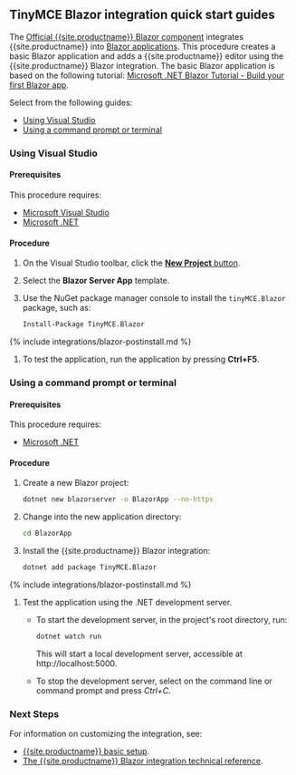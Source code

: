## TinyMCE Blazor integration quick start guides

The [Official {{site.productname}} Blazor component](https://github.com/tinymce/tinymce-blazor) integrates {{site.productname}} into [Blazor applications](https://dotnet.microsoft.com/apps/aspnet/web-apps/blazor).
This procedure creates a basic Blazor application and adds a {{site.productname}} editor using the {{site.productname}} Blazor integration. The basic Blazor application is based on the following tutorial: [Microsoft .NET Blazor Tutorial - Build your first Blazor app](https://dotnet.microsoft.com/learn/aspnet/blazor-tutorial/).

Select from the following guides:

* [Using Visual Studio](#usingvisualstudio)
* [Using a command prompt or terminal](#usingacommandpromptorterminal)

### Using Visual Studio

#### Prerequisites

This procedure requires:

* [Microsoft Visual Studio](https://docs.microsoft.com/en-us/visualstudio/windows/)
* [Microsoft .NET](https://docs.microsoft.com/en-us/dotnet/core/install/)

#### Procedure

1. On the Visual Studio toolbar, click the [**New Project** button](https://docs.microsoft.com/en-us/visualstudio/ide/create-new-project).
1. Select the **Blazor Server App** template.
1. Use the NuGet package manager console to install the `tinyMCE.Blazor` package, such as:

    ```sh
    Install-Package TinyMCE.Blazor
    ```

{% include integrations/blazor-postinstall.md %}

1. To test the application, run the application by pressing **Ctrl+F5**.

### Using a command prompt or terminal

#### Prerequisites

This procedure requires:

* [Microsoft .NET](https://docs.microsoft.com/en-us/dotnet/core/install/)

#### Procedure

1. Create a new Blazor project:

    ```sh
    dotnet new blazorserver -o BlazorApp --no-https
    ```

1. Change into the new application directory:

    ```sh
    cd BlazorApp
    ```

1. Install the {{site.productname}} Blazor integration:

    ```sh
    dotnet add package TinyMCE.Blazor
    ```

{% include integrations/blazor-postinstall.md %}

1. Test the application using the .NET development server.

    * To start the development server, in the project's root directory, run:

        ```sh
        dotnet watch run
        ```

        This will start a local development server, accessible at http://localhost:5000.

     * To stop the development server, select on the command line or command prompt and press _Ctrl+C_.

### Next Steps

For information on customizing the integration, see:

* [{{site.productname}} basic setup]({{site.baseurl}}/general-configuration-guide/basic-setup/).
* [The {{site.productname}} Blazor integration technical reference]({{site.baseurl}}/integrations/blazor/#tinymceblazorintegrationtechnicalreference).